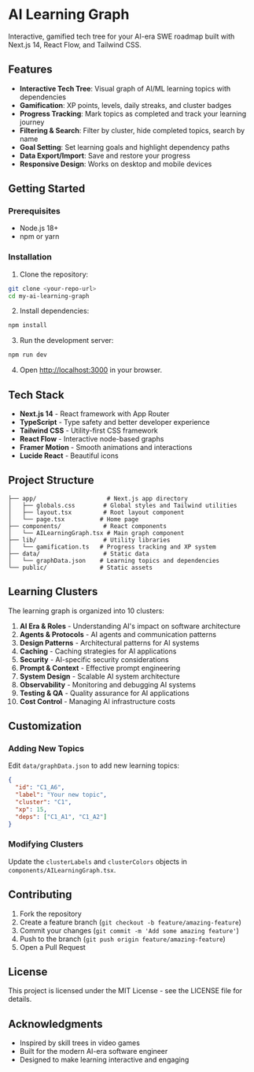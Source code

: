 # AI Learning Graph

Interactive, gamified tech tree for your AI-era SWE roadmap built with Next.js 14, React Flow, and Tailwind CSS.

## Features

- **Interactive Tech Tree**: Visual graph of AI/ML learning topics with dependencies
- **Gamification**: XP points, levels, daily streaks, and cluster badges
- **Progress Tracking**: Mark topics as completed and track your learning journey
- **Filtering & Search**: Filter by cluster, hide completed topics, search by name
- **Goal Setting**: Set learning goals and highlight dependency paths
- **Data Export/Import**: Save and restore your progress
- **Responsive Design**: Works on desktop and mobile devices

## Getting Started

### Prerequisites

- Node.js 18+
- npm or yarn

### Installation

1. Clone the repository:

```bash
git clone <your-repo-url>
cd my-ai-learning-graph
```

2. Install dependencies:

```bash
npm install
```

3. Run the development server:

```bash
npm run dev
```

4. Open [http://localhost:3000](http://localhost:3000) in your browser.

## Tech Stack

- **Next.js 14** - React framework with App Router
- **TypeScript** - Type safety and better developer experience
- **Tailwind CSS** - Utility-first CSS framework
- **React Flow** - Interactive node-based graphs
- **Framer Motion** - Smooth animations and interactions
- **Lucide React** - Beautiful icons

## Project Structure

```
├── app/                    # Next.js app directory
│   ├── globals.css        # Global styles and Tailwind utilities
│   ├── layout.tsx         # Root layout component
│   └── page.tsx          # Home page
├── components/            # React components
│   └── AILearningGraph.tsx # Main graph component
├── lib/                   # Utility libraries
│   └── gamification.ts   # Progress tracking and XP system
├── data/                  # Static data
│   └── graphData.json    # Learning topics and dependencies
└── public/               # Static assets
```

## Learning Clusters

The learning graph is organized into 10 clusters:

1. **AI Era & Roles** - Understanding AI's impact on software architecture
2. **Agents & Protocols** - AI agents and communication patterns
3. **Design Patterns** - Architectural patterns for AI systems
4. **Caching** - Caching strategies for AI applications
5. **Security** - AI-specific security considerations
6. **Prompt & Context** - Effective prompt engineering
7. **System Design** - Scalable AI system architecture
8. **Observability** - Monitoring and debugging AI systems
9. **Testing & QA** - Quality assurance for AI applications
10. **Cost Control** - Managing AI infrastructure costs

## Customization

### Adding New Topics

Edit `data/graphData.json` to add new learning topics:

```json
{
  "id": "C1_A6",
  "label": "Your new topic",
  "cluster": "C1",
  "xp": 15,
  "deps": ["C1_A1", "C1_A2"]
}
```

### Modifying Clusters

Update the `clusterLabels` and `clusterColors` objects in `components/AILearningGraph.tsx`.

## Contributing

1. Fork the repository
2. Create a feature branch (`git checkout -b feature/amazing-feature`)
3. Commit your changes (`git commit -m 'Add some amazing feature'`)
4. Push to the branch (`git push origin feature/amazing-feature`)
5. Open a Pull Request

## License

This project is licensed under the MIT License - see the LICENSE file for details.

## Acknowledgments

- Inspired by skill trees in video games
- Built for the modern AI-era software engineer
- Designed to make learning interactive and engaging
